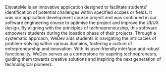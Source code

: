 ElevateMe is an innovative application designed to facilitate students' identification of potential challenges within specified scopes or fields. It was our application development course project and was continued in our software engineering course to optimise the project and improve the UI/UX design. By aligning with the principles of technopreneurship, this software empowers students during the ideation phase of their projects. Through a systematic approach, WeDev aids students in navigating the intricacies of problem-solving within various domains, fostering a culture of entrepreneurship and innovation. With its user-friendly interface and robust functionality, WeDev serves as a cornerstone for aspiring technopreneurs, guiding them towards creative solutions and inspiring the next generation of technological pioneers.
